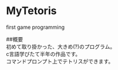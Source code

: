 # MyTetoris
first game programming  

##概要  
初めて取り掛かった、大きめ(?)のプログラム。  
c言語学びたて半年の作品です。  
コマンドプロンプト上でテトリスができます。  
